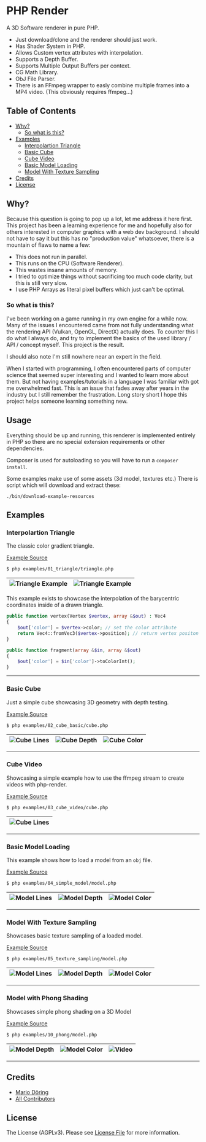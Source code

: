 # PHP Render 

A 3D Software renderer in pure PHP.

 * Just download/clone and the renderer should just work.
 * Has Shader System in PHP.
 * Allows Custom vertex attributes with interpolation.
 * Supports a Depth Buffer.
 * Supports Multiple Output Buffers per context.
 * CG Math Library.
 * ObJ File Parser.
 * There is an FFmpeg wrapper to easly combine multiple frames into a MP4 video. (This obviously requires ffmpeg...)

## Table of Contents

  * [Why?](#why)
    + [So what is this?](#so-what-is-this)
  * [Examples](#examples)
    + [Interpolartion Triangle](#interpolartion-triangle)
    + [Basic Cube](#basic-cube)
    + [Cube Video](#cube-video)
    + [Basic Model Loading](#basic-model-loading)
    + [Model With Texture Sampling](#model-with-texture-sampling)
  * [Credits](#credits)
  * [License](#license)

## Why?

Because this question is going to pop up a lot, let me address it here first. This project has been a learning experience for me and hopefully also for others interested in computer graphics with a web dev background. I should not have to say it but this has no "production value" whatsoever, there is a mountain of flaws to name a few:

 * This does not run in parallel. 
 * This runs on the CPU (Software Renderer).
 * This wastes insane amounts of memory.
 * I tried to optimize things without sacrificing too much code clarity, but this is still very slow. 
 * I use PHP Arrays as literal pixel buffers which just can't be optimal.

### So what is this?

I've been working on a game running in my own engine for a while now. Many of the issues I encountered came from not fully understanding what the rendering API (Vulkan, OpenGL, DirectX) actually does. To counter this I do what I always do, and try to implement the basics of the used library / API / concept myself. This project is the result. 

I should also note I'm still nowhere near an expert in the field. 

When I started with programming, I often encountered parts of computer science that seemed super interesting and I wanted to learn more about them. But not having examples/tutorials in a language I was familiar with got me overwhelmed fast. This is an issue that fades away after years in the industry but I still remember the frustration. Long story short I hope this project helps someone learning something new. 

## Usage

Everything should be up and running, this renderer is implemented entirely in PHP so there are no special extension requirements or other dependencies.

Composer is used for autoloading so you will have to run a `composer install`.

Some examples make use of some assets (3d model, textures etc.) There is script which will download and extract these:

```
./bin/download-example-resources
```

## Examples

### Interpolartion Triangle 

The classic color gradient triangle.

[Example Source](examples/01_triangle/)

```
$ php examples/01_triangle/triangle.php
```

| ![Triangle Example](examples/01_triangle/image.tga.png?raw=true) | ![Triangle Example](examples/01_triangle/image.tga.png?raw=true) |
|------------------------------------------------------------------|------------------------------------------------------------------|

This example exists to showcase the interpolation of the barycentric coordinates inside of a drawn triangle.

```php 
public function vertex(Vertex $vertex, array &$out) : Vec4
{
    $out['color'] = $vertex->color; // set the color attribute
    return Vec4::fromVec3($vertex->position); // return vertex positon
}

public function fragment(array &$in, array &$out)
{
    $out['color'] = $in['color']->toColorInt();
}
```

---
### Basic Cube

Just a simple cube showcasing 3D geometry with depth testing.


[Example Source](examples/02_cube_basic/)

```
$ php examples/02_cube_basic/cube.php
```

| ![Cube Lines](examples/02_cube_basic/image_lines.tga.png?raw=true) | ![Cube Depth](examples/02_cube_basic/image_depth.tga.png?raw=true) | ![Cube Color](examples/02_cube_basic/image.tga.png?raw=true) |
|---------------------------------------------|---------------------------------------------|---------------------------------------|

---
### Cube Video

Showcasing a simple example how to use the ffmpeg stream to create videos with php-render.

[Example Source](examples/03_cube_video/)

```
$ php examples/03_cube_video/cube.php
```

| ![Cube Lines](examples/03_cube_video/video.gif?raw=true) |
|-----------------------------------|

---
### Basic Model Loading 

This example shows how to load a model from an `obj` file.

[Example Source](examples/04_simple_model/)

```
$ php examples/04_simple_model/model.php
```

| ![Model Lines](examples/04_simple_model/image_lines.tga.png?raw=true) | ![Model Depth](examples/04_simple_model/image_depth.tga.png?raw=true) | ![Model Color](examples/04_simple_model/image.tga.png?raw=true) |
|---------------------------------------------|---------------------------------------------|---------------------------------------|

---
### Model With Texture Sampling

Showcases basic texture sampling of a loaded model.

[Example Source](examples/05_texture_sampling/)

```
$ php examples/05_texture_sampling/model.php
```


| ![Model Lines](examples/05_texture_sampling/image_lines.tga.png?raw=true) | ![Model Depth](examples/05_texture_sampling/image_depth.tga.png?raw=true) | ![Model Color](examples/05_texture_sampling/image.tga.jpg?raw=true) |
|---------------------------------------------|---------------------------------------------|---------------------------------------|

---
### Model with Phong Shading

Showcases simple phong shading on a 3D Model

[Example Source](examples/10_phong/)

```
$ php examples/10_phong/model.php
```


| ![Model Depth](examples/10_phong/image_depth.tga.png?raw=true) | ![Model Color](examples/10_phong/image.tga.png?raw=true)      | ![Video](examples/10_phong/video.gif?raw=true)          |
|----------------------------------------------|---------------------------------------------|---------------------------------------|

---
## Credits

- [Mario Döring](https://github.com/mario-deluna)
- [All Contributors](https://github.com/mario-deluna/php-render/contributors)

## License

The License (AGPLv3). Please see [License File](https://github.com/mario-deluna/php-render/blob/master/LICENSE) for more information.
